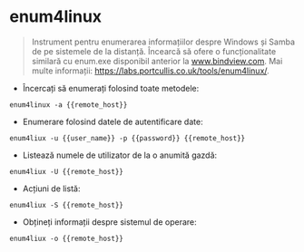 # enum4linux

> Instrument pentru enumerarea informațiilor despre Windows și Samba de pe sistemele de la distanță.
> Încearcă să ofere o funcționalitate similară cu enum.exe disponibil anterior la www.bindview.com.
> Mai multe informații: <https://labs.portcullis.co.uk/tools/enum4linux/>.

- Încercați să enumerați folosind toate metodele:

`enum4linux -a {{remote_host}}`

- Enumerare folosind datele de autentificare date:

`enum4liux -u {{user_name}} -p {{password}} {{remote_host}}`

- Listează numele de utilizator de la o anumită gazdă:

`enum4liux -U {{remote_host}}`

- Acțiuni de listă:

`enum4liux -S {{remote_host}}`

- Obțineți informații despre sistemul de operare:

`enum4liux -o {{remote_host}}`
